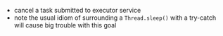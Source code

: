
* cancel a task submitted to executor service
* note the usual idiom of surrounding a `Thread.sleep()` with a try-catch will cause big trouble with this goal 

